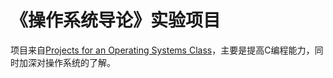 # 《操作系统导论》实验项目

项目来自[Projects for an Operating Systems Class](https://github.com/remzi-arpacidusseau/ostep-projects)，主要是提高C编程能力，同时加深对操作系统的了解。
